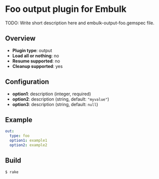 # Foo output plugin for Embulk

TODO: Write short description here and embulk-output-foo.gemspec file.

## Overview

* **Plugin type**: output
* **Load all or nothing**: no
* **Resume supported**: no
* **Cleanup supported**: yes

## Configuration

- **option1**: description (integer, required)
- **option2**: description (string, default: `"myvalue"`)
- **option3**: description (string, default: `null`)

## Example

```yaml
out:
  type: foo
  option1: example1
  option2: example2
```


## Build

```
$ rake
```
